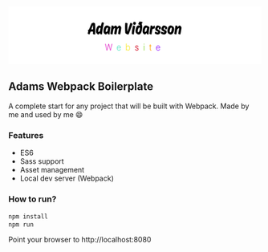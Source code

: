 <p align="center">
  <img width="570" height="115" src="/assets/Author.png">
</p>

## Adams Webpack Boilerplate
A complete start for any project that will be built with Webpack. Made by me and used by me 😄

### Features
- ES6
- Sass support
- Asset management
- Local dev server (Webpack)

### How to run?
```
npm install
npm run
```

Point your browser to http://localhost:8080
